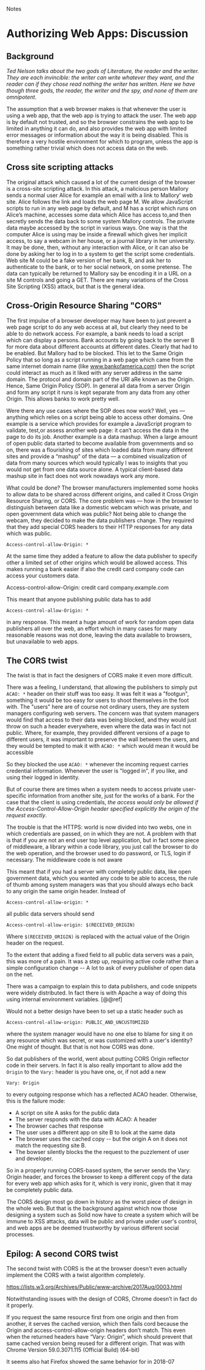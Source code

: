Notes

# Authorizing Web Apps: Discussion

## Background

*Ted Nelson talks about the two gods of Literature, the reader and the writer. They are each invincible: the writer can write whatever they want, and the reader can if they chose read nothing the writer has written. Here we have though three gods, the reader, the writer and the spy, and none of them are omnipotent.*

The assumption that a web browser makes is that whenever the user is using a web app, that the web app is trying to attack the user. The web app is by default not trusted, and so the browser constrains the web app to be limited in anything it can do, and also provides the web app with limited error messages or information about the way it is being disabled. This is therefore a very hostile environment for which to program, unless the app is something rather trivial which does not access data on the web.

## Cross site scripting attacks

The original attack which caused a lot of the current design of the browser is a cross-site scripting attack. In this attack, a malicious person Mallory sends a normal user Alice for example an email with a link to Mallory’ web site. Alice follows the link and loads the web page M. We allow JavaScript scripts to run in any web page by default, and M has a script which runs on Alice’s machine, accesses some data which Alice has access to,and then secretly sends the data back to some system Mallory controls. The private data maybe accessed by the script in various ways. One way is that the computer Alice is using may be inside a firewall which gives her implicit access, to say a webcam in her house, or a journal library in her university. It may be done, then, without any interaction with Alice, or it can also be done by asking her to log in to a system to get the script some credentials. Web site M could be a fake version of her bank, B, and ask her to authenticate to the bank, or to her social network, on some pretense. The data can typically be returned to Mallory say be encoding it in a URL on a site M controls and going a GET. There are many variations of the Cross Site Scripting (XSS) attack, but that is the general idea.

## Cross-Origin Resource Sharing "CORS"

The first impulse of a browser developer may have been to just prevent a web page script to do any web access at all, but clearly they need to be able to do network access. For example, a bank needs to load a script which can display a persons. Bank accounts by going back to the server B for more data about different accounts at different dates. Clearly that had to be enabled. But Mallory had to be blocked. This let to the Same Origin Policy that so long as a script running in a web page which came from the same internet domain name (like www.bankofamerica.com) then the script could interact as much as it liked with any server address in the same domain. The protocol and domain part of the URI aRe known as the Origin. Hence, Same Origin Policy (SOP). In general all data from a server Origin and form any script it runs is kept separate from any data from any other Origin. This allows banks to work pretty well.

Were there any use cases where the SOP does now work? Well, yes — anything which relies on a script being able to access other domains. One example is a service which provides for example a JavaScript program to validate, test,or assess another web page: it can’t access the data in the page to do its job.
Another example is a data mashup. When a large amount of open public data started to become available from governments and so on, there was a flourishing of sites which loaded data from many different sites and provide a “mashup” of the data — a combined visualization of data from many sources which would typically l	was to insights that you would not get from one data source alone. A typical client-based data mashup site in fact does not work nowadays work any more.

What could be done? The browser manufacturers implemented some hooks to allow data to be shared across different origins, and called it Cross Origin Resource Sharing, or CORS. The core problem was — how in the browser to distinguish between data like a domestic webcam which was private, and open government data which was public? Not being able to change the webcam, they decided to make the data publishers change. They required that they add special CORS headers to their HTTP responses for any data which was public.

```
Access-control-allow-Origin: *
```
At the same time they added a feature to allow the data publisher to specify other a limited set of other origins which would be allowed access. This makes running a bank easier if also the credit card company code can access your customers data.

Access-control-allow-Origin: credit card company.example.com

This meant that anyone publishing public data has to add

```
Access-control-allow-Origin: *
```
in any response.  This meant a huge amount of work for random open data publishers
all over the web, an effort which in many cases for many reasonable reasons was not done, leaving the data available to browsers, but unavailable to web apps.

## The CORS twist

The twist is that in fact the designers of CORS make it even more difficult.

There was a feeling, I understand, that allowing the publishers to simply put `ACAO: *`
header on their stuff was too easy.  It was felt it was a "footgun", something it would be
too easy for users to shoot themselves in the foot with.
The "users" here are of course not ordinary users, they are system managers configuring
web servers.  The concern was that system managers would find that access to their data
was being blocked, and they would just throw on such a  header everywhere, even where the data
was in fact not public. Where, for example, they provided different versions of a page to
different users, it was important to preserve the wall between the users, and they would be tempted
to mak it with  `ACAO: *` which would mean it would be accessible

So they blocked the use  `ACAO: *` whenever the incoming request carries credential information.
Whenever the user is "logged in", if you like, and using their logged in identity.

But of course there are times when a system needs to access private user-specific information
from another site, just for the works of a bank.
For the case that the client is using credentials, *the access would only be allowed
if the Access-Control-Allow-Origin header specified explicitly the origin of the request exactly*.

The trouble is that the HTTPS: world is now divided into two webs, one in which credentials are passed, on in which they are not.  A problem with that is that if you are not an end user top level application, but in fact
some piece of middleware, a library within a code library, you just call the browser to do the web
operation, and the browser used to do password, or TLS, login if necessary.  The middleware
code is not aware


This meant that if you had a server with completely public data, like open government data,
which you wanted any code to be able to access, the rule of thumb among system managers
was that you should always echo back to any origin the same origin header. Instead of

```
Access-control-allow-origin: *
```
all public data servers should send

```
Access-control-allow-origin: $(RECEIVED_ORIGIN)
```
Where  `$(RECEIVED_ORIGIN)` is replaced with the actual value of the Origin header
on the request.

To the extent that adding a fixed field to all public data servers was a pain,
this was more of a pain.  It was a step up, requiring active code rather than a simple configuration change -- A lot to ask of every publisher of open data on the net.

 There was a campaign to explain this to data publishers, and code snippets were widely distributed.  In fact there is with Apache a way of doing this using
 internal environment variables. [@@ref]

Would not a better design have been to set up a static header such as
 ```
 Access-control-allow-origin: PUBLIC_AND_UNCUSTOMIZED
 ```
where the system manager would have no one else to blame for sing it on any resource
which was secret, or was customized with a user's identity?  One might of thought.
But that is not how CORS was done.

So dat publishers of the world, went about putting CORS Origin reflector code
in their servers.  In fact it is also really important to allow add the `Origin` to
the `Vary:` header is you have one, or, if not add a new
```
Vary: Origin
```
to every outgoing response which has a reflected ACAO header.
Otherwise, this is the failure mode:

- A script on site A asks for the public data
- The server responds with the data with ACAO: A header
- The browser caches that response
- The user uses a different app on site B to look at the same data
- The browser uses the cached copy -- but the origin A on it does not match the requesting site B.
- The bowser silently blocks the the request to the puzzlement of user and developer.

So in a properly running CORS-based system, the server sends the Vary: Origin header, and forces the browser to keep a different copy of the data for every web app which asks for it, which is very ironic, given that it may be completely public data.

The CORS design most go down in history as the worst piece of design in the whole web. But that is the background against which now those designing a system such as Solid now have to create a system which will be immune to XSS attacks, data will be
public and private under user's control, and web apps are be deemed trustworthy by various different social processes.

## Epilog: A second CORS twist

The second twist with CORS is the at the browser doesn't even actually implement the CORS with a twist
algorithm completely.

https://lists.w3.org/Archives/Public/www-archive/2017Aug/0003.html

Notwithstanding issues with the design of CORS, Chrome doesn’t in fact
do it properly.

If you request the same resource first from one origin and then from
another, it serves the cached version, which then fails cord because the
 Origin and access-control-allow-origin
headers don’t match.  This even when the returned headers have “Vary:
Origin”, which should prevent that same cached version being reused for
a different origin.
That was with Chrome Version 59.0.3071.115 (Official Build) (64-bit)

It seems also hat Firefox showed the same behavior for  in 2018-07
